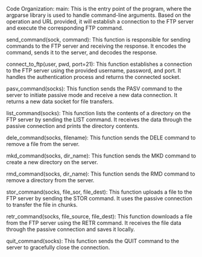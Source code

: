 Code Organization:
main: 
This is the entry point of the program, where the argparse library is used to handle command-line arguments. Based on the operation and URL provided, it will establish a connection to the FTP server and execute the corresponding FTP command.

send_command(sock, command): 
This function is responsible for sending commands to the FTP server and receiving the response.
It encodes the command, sends it to the server, and decodes the response.

connect_to_ftp(user, pwd, port=21): 
This function establishes a connection to the FTP server using the provided username, password, and port. 
It handles the authentication process and returns the connected socket.

pasv_command(socks): 
This function sends the PASV command to the 
server to initiate passive mode and receive a new data connection. It returns a new data socket for file transfers.

list_command(socks): 
This function lists the contents of a directory on the FTP server by sending the LIST command.
It receives the data through the passive connection and prints the directory contents.

dele_command(socks, filename): 
This function sends the DELE command to remove a file from the server.

mkd_command(socks, dir_name): 
This function sends the MKD command to create a new directory on the server.

rmd_command(socks, dir_name): 
This function sends the RMD command to remove a directory from the server.

stor_command(socks, file_sor, file_dest): 
This function uploads a file to the FTP server by sending the STOR command.
It uses the passive connection to transfer the file in chunks.

retr_command(socks, file_source, file_dest): This function downloads a file from the FTP server using the RETR command. 
It receives the file data through the passive connection and saves it locally.

quit_command(socks): This function sends the QUIT command to the server to gracefully close the connection.


